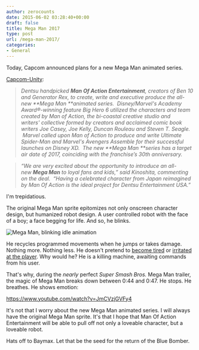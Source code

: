 ```yaml
---
author: zerocounts
date: 2015-06-02 03:28:40+00:00
draft: false
title: Mega Man 2017
type: post
url: /mega-man-2017/
categories:
- General
---
```


Today, Capcom announced plans for a new Mega Man animated series.

[Capcom-Unity](http://www.capcom-unity.com/brelston/blog/2015/06/02/mega-man-animated-series-coming-in-2017):

> _Dentsu handpicked **Man Of Action Entertainment**, creators of Ben 10 and Generator Rex, to create, write and executive produce the all-new **Mega Man **animated series.  Disney/Marvel's Academy Award®-winning feature Big Hero 6 utilized the characters and team created by Man of Action, the bi-coastal creative studio and writers' collective formed by creators and acclaimed comic book writers Joe Casey, Joe Kelly, Duncan Rouleau and Steven T. Seagle.  Marvel called upon Man of Action to produce and write Ultimate Spider-Man and Marvel's Avengers Assemble for their successful launches on Disney XD.  The new **Mega Man **series has a target air date of 2017, coinciding with the franchise’s 30th anniversary._

> _“We are very excited about the opportunity to introduce an all-new **Mega Man** to loyal fans and kids,” said Kinoshita, commenting on the deal.  “Having a celebrated character from Japan reimagined by Man Of Action is the ideal project for Dentsu Entertainment USA.”_

I'm trepidatious.

The original Mega Man sprite epitomizes not only onscreen character design, but humanized robot design. A user controlled robot with the face of a boy; a face begging for life. And so, he blinks.

![Mega Man, blinking idle animation](/mega-man-idle-blink.gif)

He recycles programmed movements when he jumps or takes damage. Nothing more. Nothing less. He doesn't pretend to [become tired](http://media.giphy.com/media/DMNwEOCIHouzu/giphy.gif) or [irritated at the player](http://static1.wikia.nocookie.net/__cb20120217003906/mlp/images/1/13/Sonic_waiting.gif). Why would he? He is a killing machine, awaiting commands from his user.

That's why, during the _nearly_ perfect _Super Smash Bros._ Mega Man trailer, the magic of Mega Man breaks down between 0:44 and 0:47. He stops. He breathes. He shows emotion:

https://www.youtube.com/watch?v=JmCVzjGVFy4

It's not that I worry about the new Mega Man animated series. I will always have the original Mega Man sprite. It's that I hope that Man Of Action Entertainment will be able to pull off not only a loveable character, but a loveable robot.

Hats off to Baymax. Let that be the seed for the return of the Blue Bomber.
